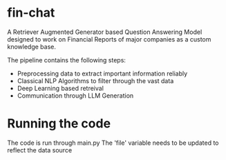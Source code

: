 # fin-chat
A Retriever Augmented Generator based Question Answering Model designed to work on Financial Reports of major companies as a custom knowledge base.

The pipeline contains the following steps:
 - Preprocessing data to extract important information reliably
 - Classical NLP Algorithms to filter through the vast data
 - Deep Learning based retreival
 - Communication through LLM Generation

# Running the code

The code is run through main.py
The 'file' variable needs to be updated to reflect the data source

